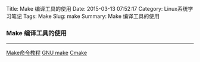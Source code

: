 Title: Make 编译工具的使用
Date: 2015-03-13 07:52:17
Category: Linux系统学习笔记 
Tags: Make
Slug: make
Summary: Make 编译工具的使用
### Make 编译工具的使用
***
[Make命令教程](http://linux.cn/article-4930-weibo.html)
[GNU make](https://www.gnu.org/software/make/manual/make.html)
[Cmake](http://sewm.pku.edu.cn/src/paradise/reference/CMake%20Practice.pdf)
